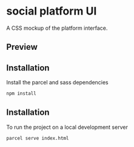 # social platform UI
A CSS mockup of the platform interface.

## Preview

## Installation

Install the parcel and sass dependencies

```bash
npm install
```

## Installation

To run the project on a local development server

```bash
parcel serve index.html
```
